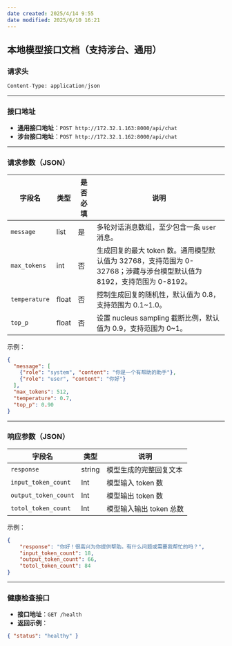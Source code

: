 ```yaml
---
date created: 2025/4/14 9:55
date modified: 2025/6/10 16:21
---
```

## 本地模型接口文档（支持涉台、通用）

### 请求头

```python
Content-Type: application/json
```

---

### 接口地址

- **通用接口地址**：`POST http://172.32.1.163:8000/api/chat`
- **涉台接口地址**：`POST http://172.32.1.162:8000/api/chat`

---

### 请求参数（JSON）

| 字段名           | 类型    | 是否必填 | 说明                                                                          |
| ------------- | ----- | ---- | --------------------------------------------------------------------------- |
| `message`     | list  | 是    | 多轮对话消息数组，至少包含一条 `user` 消息。                                                  |
| `max_tokens`  | int   | 否    | 生成回复的最大 token 数。通用模型默认值为 32768，支持范围为 0-32768；涉藏与涉台模型默认值为 8192，支持范围为 0-8192。 |
| `temperature` | float | 否    | 控制生成回复的随机性，默认值为 0.8，支持范围为 0.1~1.0。                                          |
| `top_p`       | float | 否    | 设置 nucleus sampling 截断比例，默认值为 0.9，支持范围为 0~1。                                |

示例：

```json
{
  "message": [
    {"role": "system", "content": "你是一个有帮助的助手"},
    {"role": "user", "content": "你好"}
  ],
  "max_tokens": 512,
  "temperature": 0.7,
  "top_p": 0.90
}
```

---

### 响应参数（JSON）

| 字段名                  | 类型     | 说明              |
| -------------------- | ------ | --------------- |
| `response`           | string | 模型生成的完整回复文本     |
| `input_token_count`  | Int    | 模型输入 token 数    |
| `output_token_count` | Int    | 模型输出 token 数    |
| `totol_token_count`  | Int    | 模型输入输出 token 总数 |

示例：

```json
{
    "response": "你好！很高兴为你提供帮助。有什么问题或需要我帮忙的吗？",
    "input_token_count": 18,
    "output_token_count": 66,
    "totol_token_count": 84
}
```

---

### 健康检查接口

- **接口地址**：`GET /health`
- **返回示例**：

```json
{ "status": "healthy" }
```
